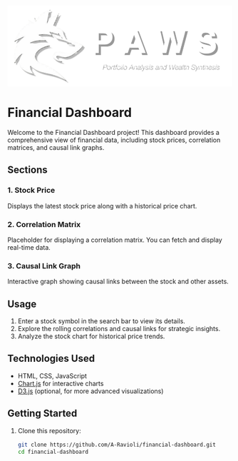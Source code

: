 <div align="center">
  <img src="assets/paws wolf logo.png" alt="Financial Dashboard Logo" width="600">
</div>

# Financial Dashboard

Welcome to the Financial Dashboard project! This dashboard provides a comprehensive view of financial data, including stock prices, correlation matrices, and causal link graphs.

## Sections

### 1. Stock Price
Displays the latest stock price along with a historical price chart.

### 2. Correlation Matrix
Placeholder for displaying a correlation matrix. You can fetch and display real-time data.

### 3. Causal Link Graph
Interactive graph showing causal links between the stock and other assets.

## Usage

1. Enter a stock symbol in the search bar to view its details.
2. Explore the rolling correlations and causal links for strategic insights.
3. Analyze the stock chart for historical price trends.

## Technologies Used

- HTML, CSS, JavaScript
- [Chart.js](https://www.chartjs.org/) for interactive charts
- [D3.js](https://d3js.org/) (optional, for more advanced visualizations)

## Getting Started

1. Clone this repository:
   ```bash
   git clone https://github.com/A-Ravioli/financial-dashboard.git
   cd financial-dashboard
